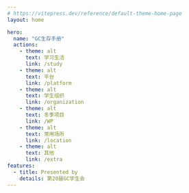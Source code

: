 ```yaml
---
# https://vitepress.dev/reference/default-theme-home-page
layout: home

hero:
  name: "GC生存手册"
  actions:
    - theme: alt
      text: 学习生活
      link: /study
    - theme: alt
      text: 平台
      link: /platform
    - theme: alt
      text: 学生组织
      link: /organization
    - theme: alt
      text: 冬季项目
      link: /WP
    - theme: alt
      text: 常用场所
      link: /location
    - theme: alt
      text: 其他
      link: /extra
features:
  - title: Presented by
    details: 第20届GC学生会
---
```


